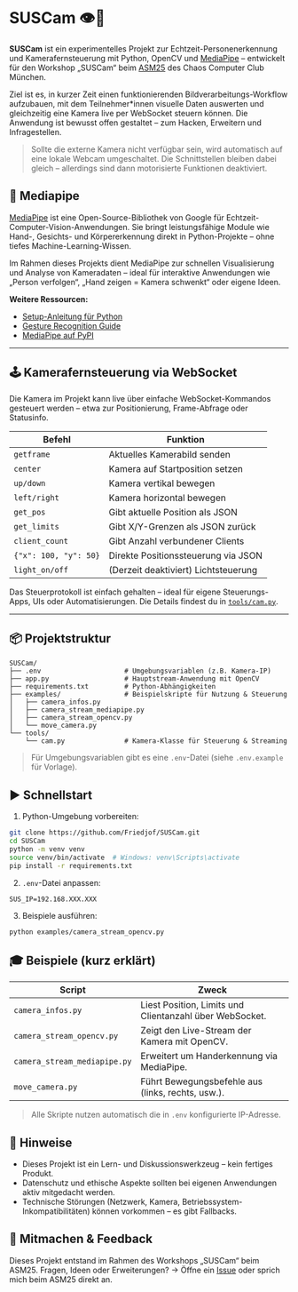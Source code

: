 # SUSCam 👁️🎥

**SUSCam** ist ein experimentelles Projekt zur Echtzeit-Personenerkennung und Kamerafernsteuerung mit Python, OpenCV und [MediaPipe](https://chuoling.github.io/mediapipe/) – entwickelt für den Workshop „SUSCam“ beim [ASM25](https://www.muc.ccc.de/asm:25:start) des Chaos Computer Club München.

Ziel ist es, in kurzer Zeit einen funktionierenden Bildverarbeitungs-Workflow aufzubauen, mit dem Teilnehmer*innen visuelle Daten auswerten und gleichzeitig eine Kamera live per WebSocket steuern können. Die Anwendung ist bewusst offen gestaltet – zum Hacken, Erweitern und Infragestellen.

> Sollte die externe Kamera nicht verfügbar sein, wird automatisch auf eine lokale Webcam umgeschaltet. Die Schnittstellen bleiben dabei gleich – allerdings sind dann motorisierte Funktionen deaktiviert.

## 🎯 Mediapipe

[MediaPipe](https://chuoling.github.io/mediapipe/) ist eine Open-Source-Bibliothek von Google für Echtzeit-Computer-Vision-Anwendungen. Sie bringt leistungsfähige Module wie Hand-, Gesichts- und Körpererkennung direkt in Python-Projekte – ohne tiefes Machine-Learning-Wissen.

Im Rahmen dieses Projekts dient MediaPipe zur schnellen Visualisierung und Analyse von Kameradaten – ideal für interaktive Anwendungen wie „Person verfolgen“, „Hand zeigen = Kamera schwenkt“ oder eigene Ideen.

**Weitere Ressourcen:**

* [Setup-Anleitung für Python](https://ai.google.dev/edge/mediapipe/solutions/setup_python)
* [Gesture Recognition Guide](https://ai.google.dev/edge/mediapipe/solutions/vision/gesture_recognizer)
* [MediaPipe auf PyPI](https://pypi.org/project/mediapipe/)

---

## 🕹️ Kamerafernsteuerung via WebSocket

Die Kamera im Projekt kann live über einfache WebSocket-Kommandos gesteuert werden – etwa zur Positionierung, Frame-Abfrage oder Statusinfo.

| Befehl                | Funktion                            |
| --------------------- | ----------------------------------- |
| `getframe`            | Aktuelles Kamerabild senden         |
| `center`              | Kamera auf Startposition setzen     |
| `up/down`             | Kamera vertikal bewegen             |
| `left/right`          | Kamera horizontal bewegen           |
| `get_pos`             | Gibt aktuelle Position als JSON     |
| `get_limits`          | Gibt X/Y-Grenzen als JSON zurück    |
| `client_count`        | Gibt Anzahl verbundener Clients     |
| `{"x": 100, "y": 50}` | Direkte Positionssteuerung via JSON |
| `light_on/off`        | (Derzeit deaktiviert) Lichtsteuerung|

Das Steuerprotokoll ist einfach gehalten – ideal für eigene Steuerungs-Apps, UIs oder Automatisierungen. Die Details findest du in [`tools/cam.py`](tools/cam.py).

---

## 📦 Projektstruktur

```plaintext
SUSCam/
├── .env                     # Umgebungsvariablen (z.B. Kamera-IP)
├── app.py                   # Hauptstream-Anwendung mit OpenCV
├── requirements.txt         # Python-Abhängigkeiten
├── examples/                # Beispielskripte für Nutzung & Steuerung
│   ├── camera_infos.py
│   ├── camera_stream_mediapipe.py
│   ├── camera_stream_opencv.py
│   └── move_camera.py
└── tools/
    └── cam.py               # Kamera-Klasse für Steuerung & Streaming
````

> Für Umgebungsvariablen gibt es eine `.env`-Datei (siehe `.env.example` für Vorlage).

## ▶️ Schnellstart

1. Python-Umgebung vorbereiten:

```bash
git clone https://github.com/Friedjof/SUSCam.git
cd SUSCam
python -m venv venv
source venv/bin/activate  # Windows: venv\Scripts\activate
pip install -r requirements.txt
```

2. `.env`-Datei anpassen:

```env
SUS_IP=192.168.XXX.XXX
```

3. Beispiele ausführen:

```bash
python examples/camera_stream_opencv.py
```

## 🎓 Beispiele (kurz erklärt)

| Script                       | Zweck                                                   |
| ---------------------------- | ------------------------------------------------------- |
| `camera_infos.py`            | Liest Position, Limits und Clientanzahl über WebSocket. |
| `camera_stream_opencv.py`    | Zeigt den Live-Stream der Kamera mit OpenCV.            |
| `camera_stream_mediapipe.py` | Erweitert um Handerkennung via MediaPipe.               |
| `move_camera.py`             | Führt Bewegungsbefehle aus (links, rechts, usw.).       |

> Alle Skripte nutzen automatisch die in `.env` konfigurierte IP-Adresse.

## 🔐 Hinweise

* Dieses Projekt ist ein Lern- und Diskussionswerkzeug – kein fertiges Produkt.
* Datenschutz und ethische Aspekte sollten bei eigenen Anwendungen aktiv mitgedacht werden.
* Technische Störungen (Netzwerk, Kamera, Betriebssystem-Inkompatibilitäten) können vorkommen – es gibt Fallbacks.

## 🙋 Mitmachen & Feedback

Dieses Projekt entstand im Rahmen des Workshops „SUSCam“ beim ASM25.
Fragen, Ideen oder Erweiterungen? → Öffne ein [Issue](https://github.com/Friedjof/SUSCam/issues) oder sprich mich beim ASM25 direkt an.